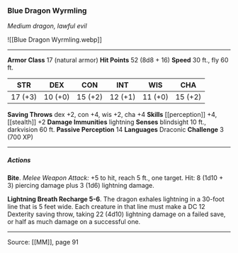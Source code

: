 ### Blue Dragon Wyrmling
_Medium dragon, lawful evil_

![[Blue Dragon Wyrmling.webp]]




---

**Armor Class** 17 (natural armor)
**Hit Points** 52 (8d8 + 16)
**Speed** 30 ft., fly 60 ft.

| STR     | DEX     | CON     | INT     | WIS     | CHA     |
|---------|---------|---------|---------|---------|---------|
| 17 (+3) | 10 (+0) | 15 (+2) | 12 (+1) | 11 (+0) | 15 (+2) |

**Saving Throws** dex +2, con +4, wis +2, cha +4
**Skills** [[perception]] +4, [[stealth]] +2
**Damage Immunities** lightning
**Senses** blindsight 10 ft., darkvision 60 ft.
**Passive Perception** 14
**Languages** Draconic
**Challenge** 3 (700 XP)

---

##### Actions
**Bite**. _Melee Weapon Attack:_ +5 to hit, reach 5 ft., one target. Hit: 8 (1d10 + 3) piercing damage plus 3 (1d6) lightning damage.

**Lightning Breath Recharge 5-6**. The dragon exhales lightning in a 30-foot line that is 5 feet wide. Each creature in that line must make a DC 12 Dexterity saving throw, taking 22 (4d10) lightning damage on a failed save, or half as much damage on a successful one.


---

Source: [[MM]], page 91